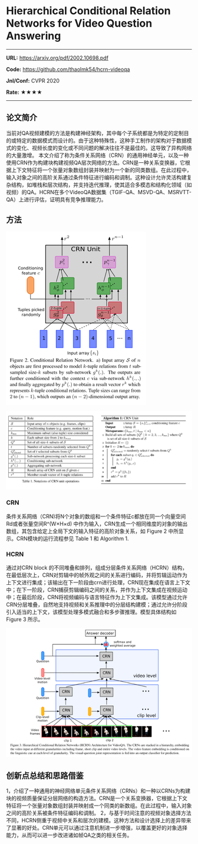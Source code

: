 # Hierarchical Conditional Relation Networks for Video Question Answering

---

**URL:** https://arxiv.org/pdf/2002.10698.pdf

**Code:** https://github.com/thaolmk54/hcrn-videoqa

**Jnl/Conf:** CVPR 2020

**Rate:** ★★★★

---

## 论文简介

 当前对QA视频建模的方法是构建神经架构，其中每个子系统都是为特定的定制目的或特定的数据模式而设计的。由于这种特殊性，这种手工制作的架构对于数据模式的变化、视频长度的变化或不同问题的解决往往不是最佳的。这导致了异构网络的大量激增。
   本文介绍了称为条件关系网络（CRN）的通用神经单元，以及一种使用CRN作为构建块构建视频QA层次网络的方法。CRN是一种关系变换器，它根据上下文特征将一个张量对象数组封装并映射为一个新的同类数组。在此过程中，输入对象之间的高阶关系通过条件特征进行编码和调制。这种设计允许灵活构建复杂结构，如堆栈和层次结构，并支持迭代推理，使其适合多模态和结构化领域（如视频）的QA。HCRN在多个VideoQA数据集（TGIF-QA、MSVD-QA、MSRVTT-QA）上进行评估，证明具有竞争推理能力。

## 方法
![1](../images/mnie/20210928.1.png)

![1](../images/mnie/20210928.2.png)

### CRN
   条件关系网络（CRN)将N个对象的数组和一个条件特征c都放在同一个向量空间Rd或者张量空间R^(W×H×d)
中作为输入，CRN生成一个相同维度的对象的输出数组，其包含给定上全局下文的输入特征的高阶对象关系，如 Figure 2 中所显示。CRN模块的运行流程参见 Table 1 和 Algorithm 1.

### HCRN
  通过对CRN block 的不同堆叠和排列，组成分层条件关系网络（HCRN）结构，在最低层次上，CRN对剪辑中的帧外观之间的关系进行编码，并将剪辑运动作为上下文进行集成；该输出在下一阶段由crn进行处理，CRN现在集成在语言上下文中；在下一阶段，CRN捕获剪辑编码之间的关系，并作为上下文集成在视频运动中；在最后阶段，CRN将视频编码与语言特征作为上下文集成。该模型通过允许CRN分层堆叠，自然地支持视频和关系推理中的分层结构建模；通过允许分阶段引入适当的上下文，该模型处理多模式融合和多步骤推理。模型具体结构如 Figure 3 所示。

![1](../images/mnie/20210928.3.png)

## 创新点总结和思路借鉴

  1，介绍了一种通用的神经网络单元条件关系网络（CRNs）和一种以CRNs为构建块的视频质量保证分层网络的构造方法。CRN是一个关系变换器，它根据上下文特征将一个张量对象数组封装并映射成一个同类的新数组。在此过程中，输入对象之间的高阶关系被条件特征编码和调制。
  2，与基于时间注意的视频对象选择方法不同，HCRN侧重于视频中关系和层次的建模。这种方法和设计选择上的差异带来了显著的好处。CRN单元可以通过注意机制进一步增强，以覆盖更好的对象选择能力，从而可以进一步改进诸如帧QA之类的相关任务。
